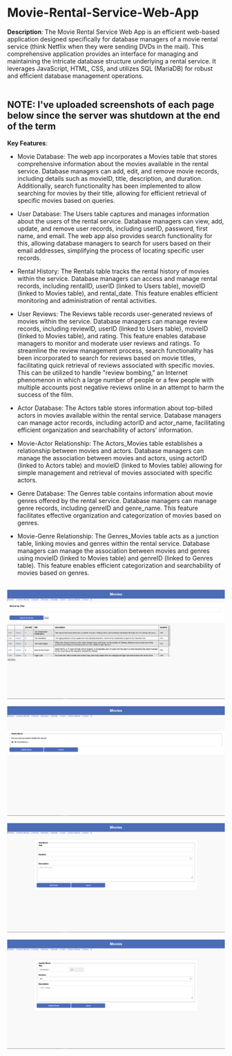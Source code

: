 # Movie-Rental-Service-Web-App
**Description**: The Movie Rental Service Web App is an efficient web-based application designed specifically for database managers of a movie rental service (think Netflix when they were sending DVDs in the mail). This comprehensive application provides an interface for managing and maintaining the intricate database structure underlying a rental service. It leverages JavaScript, HTML, CSS, and utilizes SQL (MariaDB) for robust and efficient database management operations. <br><br>

## NOTE: I've uploaded screenshots of each page below since the server was shutdown at the end of the term

**Key Features**:

- Movie Database: The web app incorporates a Movies table that stores comprehensive information about the movies available in the rental service. Database managers can add, edit, and remove movie records, including details such as movieID, title, description, and duration. Additionally, search functionality has been implemented to allow searching for movies by their title, allowing for efficient retrieval of specific movies based on queries.

- User Database: The Users table captures and manages information about the users of the rental service. Database managers can view, add, update, and remove user records, including userID, password, first name, and email. The web app also provides search functionality for this, allowing database managers to search for users based on their email addresses, simplifying the process of locating specific user records.

- Rental History: The Rentals table tracks the rental history of movies within the service. Database managers can access and manage rental records, including rentalID, userID (linked to Users table), movieID (linked to Movies table), and rental_date. This feature enables efficient monitoring and administration of rental activities.

- User Reviews: The Reviews table records user-generated reviews of movies within the service. Database managers can manage review records, including reviewID, userID (linked to Users table), movieID (linked to Movies table), and rating. This feature enables database managers to monitor and moderate user reviews and ratings. To streamline the review management process, search functionality has been incorporated to search for reviews based on movie titles, facilitating quick retrieval of reviews associated with specific movies. This can be utilized to handle "review bombing," an Internet phenomenon in which a large number of people or a few people with multiple accounts post negative reviews online in an attempt to harm the success of the film.
    
- Actor Database: The Actors table stores information about top-billed actors in movies available within the rental service. Database managers can manage actor records, including actorID and actor_name, facilitating efficient organization and searchability of actors' information.

- Movie-Actor Relationship: The Actors_Movies table establishes a relationship between movies and actors. Database managers can manage the association between movies and actors, using actorID (linked to Actors table) and movieID (linked to Movies table) allowing for simple management and retrieval of movies associated with specific actors.

- Genre Database: The Genres table contains information about movie genres offered by the rental service. Database managers can manage genre records, including genreID and genre_name. This feature facilitates effective organization and categorization of movies based on genres.

- Movie-Genre Relationship: The Genres_Movies table acts as a junction table, linking movies and genres within the rental service. Database managers can manage the association between movies and genres using movieID (linked to Movies table) and genreID (linked to Genres table). This feature enables efficient categorization and searchability of movies based on genres. <br><br>


![Movies landing page](UI_Captures/Movies.PNG)

![Movies implementation of delete functionality](UI_Captures/Movies_DELETE.PNG)

![Movies implementation of insert functionality](UI_Captures/Movies_INSERT.PNG)

![Movies implementation of update functionality](UI_Captures/Movies_UPDATE.PNG)
